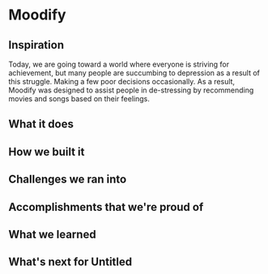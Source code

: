 # Moodify
## Inspiration
Today, we are going toward a world where everyone is striving for achievement, but many people are succumbing to depression as a result of this struggle. Making a few poor decisions occasionally. As a result, Moodify was designed to assist people in de-stressing by recommending movies and songs based on their feelings.
## What it does

## How we built it

## Challenges we ran into

## Accomplishments that we're proud of

## What we learned

## What's next for Untitled
